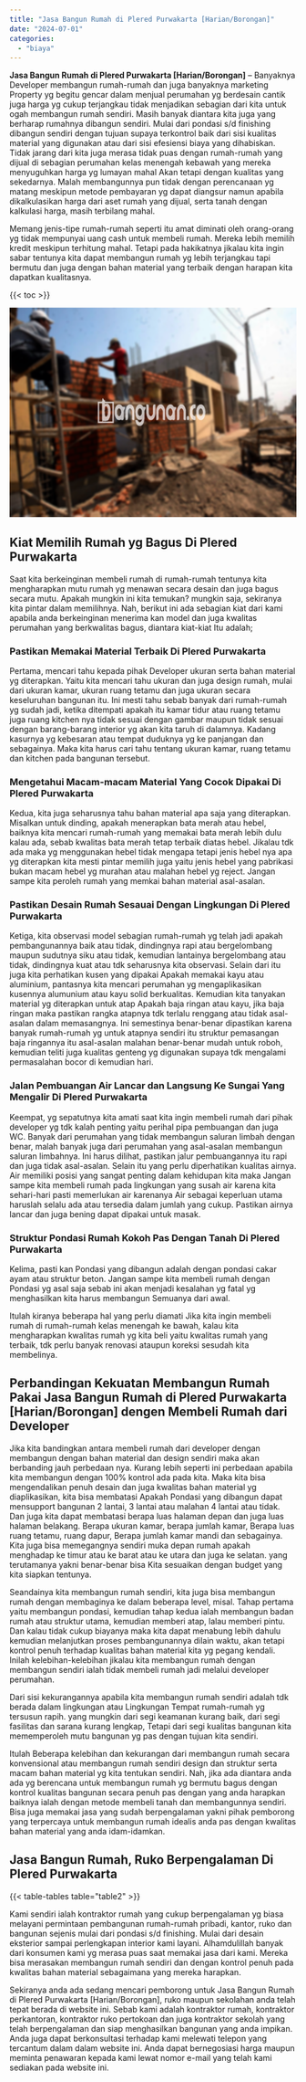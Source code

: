 ```yaml
---
title: "Jasa Bangun Rumah di Plered Purwakarta [Harian/Borongan]"
date: "2024-07-01"
categories: 
  - "biaya"
---
```


**Jasa Bangun Rumah di Plered Purwakarta \[Harian/Borongan\]** – Banyaknya Developer membangun rumah-rumah dan juga banyaknya marketing Property yg begitu gencar dalam menjual perumahan yg berdesain cantik juga harga yg cukup terjangkau tidak menjadikan sebagian dari kita untuk ogah membangun rumah sendiri. Masih banyak diantara kita juga yang berharap rumahnya dibangun sendiri. Mulai dari pondasi s/d finishing dibangun sendiri dengan tujuan supaya terkontrol baik dari sisi kualitas material yang digunakan atau dari sisi efesiensi biaya yang dihabiskan. Tidak jarang dari kita juga merasa tidak puas dengan rumah-rumah yang dijual di sebagian perumahan kelas menengah kebawah yang mereka menyuguhkan harga yg lumayan mahal Akan tetapi dengan kualitas yang sekedarnya. Malah membangunnya pun tidak dengan perencanaan yg matang meskipun metode pembayaran yg dapat diangsur namun apabila dikalkulasikan harga dari aset rumah yang dijual, serta tanah dengan kalkulasi harga, masih terbilang mahal.

Memang jenis-tipe rumah-rumah seperti itu amat diminati oleh orang-orang yg tidak mempunyai uang cash untuk membeli rumah. Mereka lebih memilih kredit meskipun terhitung mahal. Tetapi pada hakikatnya jikalau kita ingin sabar tentunya kita dapat membangun rumah yg lebih terjangkau tapi bermutu dan juga dengan bahan material yang terbaik dengan harapan kita dapatkan kualitasnya.

{{< toc >}}

![Jasa Bangun Rumah di Plered Purwakarta [Harian/Borongan]](/images/borong-bangunan-43.png)

## Kiat Memilih Rumah yg Bagus Di Plered Purwakarta

Saat kita berkeinginan membeli rumah di rumah-rumah tentunya kita mengharapkan mutu rumah yg menawan secara desain dan juga bagus secara mutu. Apakah mungkin ini kita temukan? mungkin saja, sekiranya kita pintar dalam memilihnya. Nah, berikut ini ada sebagian kiat dari kami apabila anda berkeinginan menerima kan model dan juga kwalitas perumahan yang berkwalitas bagus, diantara kiat-kiat Itu adalah;

### Pastikan Memakai Material Terbaik Di Plered Purwakarta

Pertama, mencari tahu kepada pihak Developer ukuran serta bahan material yg diterapkan. Yaitu kita mencari tahu ukuran dan juga design rumah, mulai dari ukuran kamar, ukuran ruang tetamu dan juga ukuran secara keseluruhan bangunan itu. Ini mesti tahu sebab banyak dari rumah-rumah yg sudah jadi, ketika ditempati apakah itu kamar tidur atau ruang tetamu juga ruang kitchen nya tidak sesuai dengan gambar maupun tidak sesuai dengan barang-barang interior yg akan kita taruh di dalamnya. Kadang kasurnya yg kebesaran atau tempat duduknya yg ke panjangan dan sebagainya. Maka kita harus cari tahu tentang ukuran kamar, ruang tetamu dan kitchen pada bangunan tersebut.

### Mengetahui Macam-macam Material Yang Cocok Dipakai Di Plered Purwakarta

Kedua, kita juga seharusnya tahu bahan material apa saja yang diterapkan. Misalkan untuk dinding, apakah menerapkan bata merah atau hebel, baiknya kita mencari rumah-rumah yang memakai bata merah lebih dulu kalau ada, sebab kwalitas bata merah tetap terbaik diatas hebel. Jikalau tdk ada maka yg menggunakan hebel tidak mengapa tetapi jenis hebel nya apa yg diterapkan kita mesti pintar memilih juga yaitu jenis hebel yang pabrikasi bukan macam hebel yg murahan atau malahan hebel yg reject. Jangan sampe kita peroleh rumah yang memkai bahan material asal-asalan.

### Pastikan Desain Rumah Sesauai Dengan Lingkungan Di Plered Purwakarta

Ketiga, kita observasi model sebagian rumah-rumah yg telah jadi apakah pembangunannya baik atau tidak, dindingnya rapi atau bergelombang maupun sudutnya siku atau tidak, kemudian lantainya bergelombang atau tidak, dindingnya kuat atau tdk seharusnya kita observasi. Selain dari itu juga kita perhatikan kusen yang dipakai Apakah memakai kayu atau aluminium, pantasnya kita mencari perumahan yg mengaplikasikan kusennya alumunium atau kayu solid berkualitas. Kemudian kita tanyakan material yg diterapkan untuk atap Apakah baja ringan atau kayu, jika baja ringan maka pastikan rangka atapnya tdk terlalu renggang atau tidak asal-asalan dalam memasangnya. Ini semestinya benar-benar dipastikan karena banyak rumah-rumah yg untuk atapnya sendiri itu struktur pemasangan baja ringannya itu asal-asalan malahan benar-benar mudah untuk roboh, kemudian teliti juga kualitas genteng yg digunakan supaya tdk mengalami permasalahan bocor di kemudian hari.

### Jalan Pembuangan Air Lancar dan Langsung Ke Sungai Yang Mengalir Di Plered Purwakarta

Keempat, yg sepatutnya kita amati saat kita ingin membeli rumah dari pihak developer yg tdk kalah penting yaitu perihal pipa pembuangan dan juga WC. Banyak dari perumahan yang tidak membangun saluran limbah dengan benar, malah banyak juga dari perumahan yang asal-asalan membangun saluran limbahnya. Ini harus dilihat, pastikan jalur pembuangannya itu rapi dan juga tidak asal-asalan. Selain itu yang perlu diperhatikan kualitas airnya. Air memiliki posisi yang sangat penting dalam kehidupan kita maka Jangan sampe kita membeli rumah pada lingkungan yang susah air karena kita sehari-hari pasti memerlukan air karenanya Air sebagai keperluan utama haruslah selalu ada atau tersedia dalam jumlah yang cukup. Pastikan airnya lancar dan juga bening dapat dipakai untuk masak.

### Struktur Pondasi Rumah Kokoh Pas Dengan Tanah Di Plered Purwakarta

Kelima, pasti kan Pondasi yang dibangun adalah dengan pondasi cakar ayam atau struktur beton. Jangan sampe kita membeli rumah dengan Pondasi yg asal saja sebab ini akan menjadi kesalahan yg fatal yg menghasilkan kita harus membangun Semuanya dari awal.

Itulah kiranya beberapa hal yang perlu diamati Jika kita ingin membeli rumah di rumah-rumah kelas menengah ke bawah, kalau kita mengharapkan kwalitas rumah yg kita beli yaitu kwalitas rumah yang terbaik, tdk perlu banyak renovasi ataupun koreksi sesudah kita membelinya.

## Perbandingan Kekuatan Membangun Rumah Pakai Jasa Bangun Rumah di Plered Purwakarta \[Harian/Borongan\] dengen Membeli Rumah dari Developer

Jika kita bandingkan antara membeli rumah dari developer dengan membangun dengan bahan material dan design sendiri maka akan berbanding jauh perbedaan nya. Kurang lebih seperti ini perbedaan apabila kita membangun dengan 100% kontrol ada pada kita. Maka kita bisa mengendalikan penuh desain dan juga kwalitas bahan material yg diaplikasikan, kita bisa membatasi Apakah Pondasi yang dibangun dapat mensupport bangunan 2 lantai, 3 lantai atau malahan 4 lantai atau tidak. Dan juga kita dapat membatasi berapa luas halaman depan dan juga luas halaman belakang. Berapa ukuran kamar, berapa jumlah kamar, Berapa luas ruang tetamu, ruang dapur, Berapa jumlah kamar mandi dan sebagainya. Kita juga bisa memegangnya sendiri muka depan rumah apakah menghadap ke timur atau ke barat atau ke utara dan juga ke selatan. yang terutamanya yakni benar-benar bisa Kita sesuaikan dengan budget yang kita siapkan tentunya.

Seandainya kita membangun rumah sendiri, kita juga bisa membangun rumah dengan membaginya ke dalam beberapa level, misal. Tahap pertama yaitu membangun pondasi, kemudian tahap kedua ialah membangun badan rumah atau struktur utama, kemudian memberi atap, lalau memberi pintu. Dan kalau tidak cukup biayanya maka kita dapat menabung lebih dahulu kemudian melanjutkan proses pembangunannya dilain waktu, akan tetapi kontrol penuh terhadap kualitas bahan material kita yg pegang kendali. Inilah kelebihan-kelebihan jikalau kita membangun rumah dengan membangun sendiri ialah tidak membeli rumah jadi melalui developer perumahan.

Dari sisi kekurangannya apabila kita membangun rumah sendiri adalah tdk berada dalam lingkungan atau Lingkungan Tempat rumah-rumah yg tersusun rapih. yang mungkin dari segi keamanan kurang baik, dari segi fasilitas dan sarana kurang lengkap, Tetapi dari segi kualitas bangunan kita mememperoleh mutu bangunan yg pas dengan tujuan kita sendiri.

Itulah Beberapa kelebihan dan kekurangan dari membangun rumah secara konvensional atau membangun rumah sendiri design dan struktur serta macam bahan material yg kita tentukan sendiri. Nah, jika ada diantara anda ada yg berencana untuk membangun rumah yg bermutu bagus dengan kontrol kualitas bangunan secara penuh pas dengan yang anda harapkan baiknya ialah dengan metode membeli tanah dan membangunnya sendiri. Bisa juga memakai jasa yang sudah berpengalaman yakni pihak pemborong yang terpercaya untuk membangun rumah idealis anda pas dengan kwalitas bahan material yang anda idam-idamkan.

## Jasa Bangun Rumah, Ruko Berpengalaman Di Plered Purwakarta

{{< table-tables table="table2" >}}

Kami sendiri ialah kontraktor rumah yang cukup berpengalaman yg biasa melayani permintaan pembangunan rumah-rumah pribadi, kantor, ruko dan bangunan sejenis mulai dari pondasi s/d finishing. Mulai dari desain eksterior sampai perlengkapan interior kami layani. Alhamdulillah banyak dari konsumen kami yg merasa puas saat memakai jasa dari kami. Mereka bisa merasakan membangun rumah sendiri dan dengan kontrol penuh pada kwalitas bahan material sebagaimana yang mereka harapkan.

Sekiranya anda ada sedang mencari pemborong untuk Jasa Bangun Rumah di Plered Purwakarta \[Harian/Borongan\], ruko maupun sekolahan anda telah tepat berada di website ini. Sebab kami adalah kontraktor rumah, kontraktor perkantoran, kontraktor ruko pertokoan dan juga kontraktor sekolah yang telah berpengalaman dan siap menghasilkan bangunan yang anda impikan. Anda juga dapat berkonsultasi terhadap kami melewati telepon yang tercantum dalam dalam website ini. Anda dapat bernegosiasi harga maupun meminta penawaran kepada kami lewat nomor e-mail yang telah kami sediakan pada website ini.
